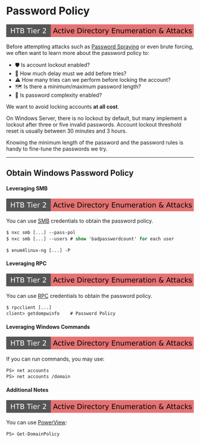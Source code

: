 # Password Policy

[![active_directory_enumeration_attacks](../../../../_badges/htb/active_directory_enumeration_attacks.svg)](https://academy.hackthebox.com/course/preview/active-directory-enumeration--attacks)

<div class="row row-cols-lg-2"><div>

Before attempting attacks such as [Password Spraying](/cybersecurity/red-team/s2.discovery/techniques/passwords/spraying.md) or even brute forcing, we often want to learn more about the password policy to:

* 🛡️ Is account lockout enabled?
* 🥷 How much delay must we add before tries?
* ⚠️ How many tries can we perform before locking the account?
* 🗺️ Is there a minimum/maximum password length?
* 🐲 Is password complexity enabled?

We want to avoid locking accounts **at all cost**️.
</div><div>

On Windows Server, there is no lockout by default, but many implement a lockout after three or five invalid passwords. Account lockout threshold reset is usually between 30 minutes and 3 hours.

Knowing the minimum length of the password and the password rules is handy to fine-tune the passwords we try.
</div></div>

<hr class="sep-both">

## Obtain Windows Password Policy

<div class="row row-cols-lg-2"><div>

#### Leveraging SMB

[![active_directory_enumeration_attacks](../../../../_badges/htb/active_directory_enumeration_attacks.svg)](https://academy.hackthebox.com/course/preview/active-directory-enumeration--attacks)

You can use [SMB](/operating-systems/networking/protocols/smb.md) credentials to obtain the password policy.

```ps
$ nxc smb [...] --pass-pol
$ nxc smb [...] --users # show 'badpasswordcount' for each user
```

```shell!
$ enum4linux-ng [...] -P
```

#### Leveraging RPC

[![active_directory_enumeration_attacks](../../../../_badges/htb/active_directory_enumeration_attacks.svg)](https://academy.hackthebox.com/course/preview/active-directory-enumeration--attacks)

You can use [RPC](/operating-systems/networking/protocols/rpc.md#rpc-smb-footprinting) credentials to obtain the password policy.

```shell!
$ rpcclient [...]
client> getdompwinfo    # Password Policy
```
</div><div>

#### Leveraging Windows Commands

[![active_directory_enumeration_attacks](../../../../_badges/htb/active_directory_enumeration_attacks.svg)](https://academy.hackthebox.com/course/preview/active-directory-enumeration--attacks)

If you can run commands, you may use:

```shell!
PS> net accounts
PS> net accounts /domain
```

#### Additional Notes

[![active_directory_enumeration_attacks](../../../../_badges/htb/active_directory_enumeration_attacks.svg)](https://academy.hackthebox.com/course/preview/active-directory-enumeration--attacks)

You can use [PowerView](/cybersecurity/red-team/tools/utilities/windows/powersploit.md):

```shell!
PS> Get-DomainPolicy
```
</div></div>